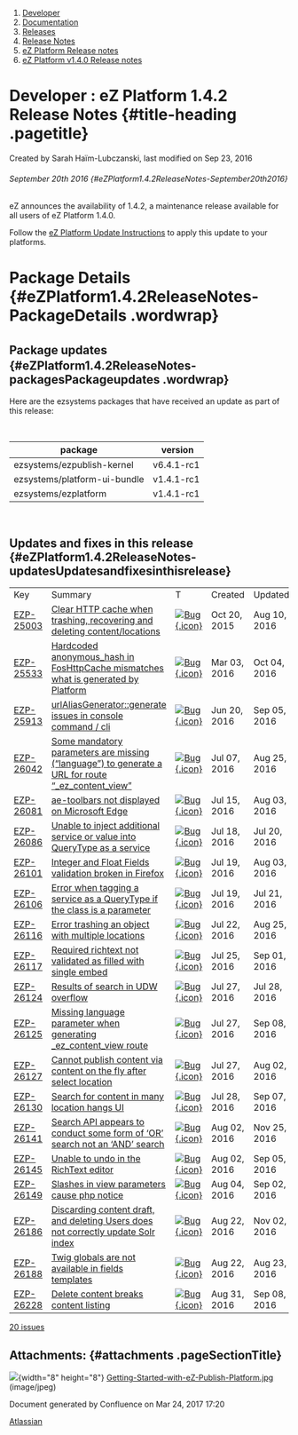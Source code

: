 1.  <span>[Developer](index.html)</span>
2.  <span>[Documentation](Documentation_31429504.html)</span>
3.  <span>[Releases](Releases_31429534.html)</span>
4.  <span>[Release Notes](Release-Notes_32867905.html)</span>
5.  <span>[eZ Platform Release
    notes](eZ-Platform-Release-notes_31429935.html)</span>
6.  <span>[eZ Platform v1.4.0 Release
    notes](eZ-Platform-v1.4.0-Release-notes_32113421.html)</span>

<span id="title-text"> Developer : eZ Platform 1.4.2 Release Notes </span> {#title-heading .pagetitle}
==========================================================================

Created by <span class="author"> Sarah Haïm-Lubczanski</span>, last
modified on Sep 23, 2016

###### September 20th 2016 {#eZPlatform1.4.2ReleaseNotes-September20th2016}

eZ announces the availability of 1.4.2, a maintenance release available
for all users of eZ Platform 1.4.0.

Follow the [eZ Platform Update
Instructions](Updating-eZ-Platform_31431770.html) to apply this update
to your platforms.

Package Details {#eZPlatform1.4.2ReleaseNotes-PackageDetails .wordwrap}
===============

<span id="eZPlatform1.4.2ReleaseNotes-packages" class="confluence-anchor-link"></span><span style="line-height: 1.5;">Package </span><span style="line-height: 1.5;">update</span><span style="line-height: 1.5;">s</span> {#eZPlatform1.4.2ReleaseNotes-packagesPackageupdates .wordwrap}
--------------------------------------------------------------------------------------------------------------------------------------------------------------------------------------------------------------------------

Here are the ezsystems packages that have received an update as part of
this release:

 

| package                      |  version   |
|------------------------------|------------|
| ezsystems/ezpublish-kernel   | v6.4.1-rc1 |
| ezsystems/platform-ui-bundle | v1.4.1-rc1 |
| ezsystems/ezplatform         | v1.4.1-rc1 |

 

<span id="eZPlatform1.4.2ReleaseNotes-updates" class="confluence-anchor-link"></span>Updates and fixes in this release {#eZPlatform1.4.2ReleaseNotes-updatesUpdatesandfixesinthisrelease}
----------------------------------------------------------------------------------------------------------------------

|                                                                |                                                                                                                                                           |                                                                                                                        |                                                       |                                                       |
|----------------------------------------------------------------|-----------------------------------------------------------------------------------------------------------------------------------------------------------|------------------------------------------------------------------------------------------------------------------------|-------------------------------------------------------|-------------------------------------------------------|
| <span class="jim-table-header-content">Key</span>              | <span class="jim-table-header-content">Summary</span>                                                                                                     | <span class="jim-table-header-content">T</span>                                                                        | <span class="jim-table-header-content">Created</span> | <span class="jim-table-header-content">Updated</span> |
| [EZP-25003](https://jira.ez.no/browse/EZP-25003?src=confmacro) | [Clear HTTP cache when trashing, recovering and deleting content/locations](https://jira.ez.no/browse/EZP-25003?src=confmacro)                            | [![Bug](https://jira.ez.no/images/icons/issuetypes/bug.png){.icon}](https://jira.ez.no/browse/EZP-25003?src=confmacro) | Oct 20, 2015                                          | Aug 10, 2016                                          |
| [EZP-25533](https://jira.ez.no/browse/EZP-25533?src=confmacro) | [Hardcoded anonymous\_hash in FosHttpCache mismatches what is generated by Platform](https://jira.ez.no/browse/EZP-25533?src=confmacro)                   | [![Bug](https://jira.ez.no/images/icons/issuetypes/bug.png){.icon}](https://jira.ez.no/browse/EZP-25533?src=confmacro) | Mar 03, 2016                                          | Oct 04, 2016                                          |
| [EZP-25913](https://jira.ez.no/browse/EZP-25913?src=confmacro) | [urlAliasGenerator::generate issues in console command / cli](https://jira.ez.no/browse/EZP-25913?src=confmacro)                                          | [![Bug](https://jira.ez.no/images/icons/issuetypes/bug.png){.icon}](https://jira.ez.no/browse/EZP-25913?src=confmacro) | Jun 20, 2016                                          | Sep 05, 2016                                          |
| [EZP-26042](https://jira.ez.no/browse/EZP-26042?src=confmacro) | [Some mandatory parameters are missing (“language”) to generate a URL for route “\_ez\_content\_view”](https://jira.ez.no/browse/EZP-26042?src=confmacro) | [![Bug](https://jira.ez.no/images/icons/issuetypes/bug.png){.icon}](https://jira.ez.no/browse/EZP-26042?src=confmacro) | Jul 07, 2016                                          | Aug 25, 2016                                          |
| [EZP-26081](https://jira.ez.no/browse/EZP-26081?src=confmacro) | [ae-toolbars not displayed on Microsoft Edge](https://jira.ez.no/browse/EZP-26081?src=confmacro)                                                          | [![Bug](https://jira.ez.no/images/icons/issuetypes/bug.png){.icon}](https://jira.ez.no/browse/EZP-26081?src=confmacro) | Jul 15, 2016                                          | Aug 03, 2016                                          |
| [EZP-26086](https://jira.ez.no/browse/EZP-26086?src=confmacro) | [Unable to inject additional service or value into QueryType as a service](https://jira.ez.no/browse/EZP-26086?src=confmacro)                             | [![Bug](https://jira.ez.no/images/icons/issuetypes/bug.png){.icon}](https://jira.ez.no/browse/EZP-26086?src=confmacro) | Jul 18, 2016                                          | Jul 20, 2016                                          |
| [EZP-26101](https://jira.ez.no/browse/EZP-26101?src=confmacro) | [Integer and Float Fields validation broken in Firefox](https://jira.ez.no/browse/EZP-26101?src=confmacro)                                                | [![Bug](https://jira.ez.no/images/icons/issuetypes/bug.png){.icon}](https://jira.ez.no/browse/EZP-26101?src=confmacro) | Jul 19, 2016                                          | Aug 03, 2016                                          |
| [EZP-26106](https://jira.ez.no/browse/EZP-26106?src=confmacro) | [Error when tagging a service as a QueryType if the class is a parameter](https://jira.ez.no/browse/EZP-26106?src=confmacro)                              | [![Bug](https://jira.ez.no/images/icons/issuetypes/bug.png){.icon}](https://jira.ez.no/browse/EZP-26106?src=confmacro) | Jul 19, 2016                                          | Jul 21, 2016                                          |
| [EZP-26116](https://jira.ez.no/browse/EZP-26116?src=confmacro) | [Error trashing an object with multiple locations](https://jira.ez.no/browse/EZP-26116?src=confmacro)                                                     | [![Bug](https://jira.ez.no/images/icons/issuetypes/bug.png){.icon}](https://jira.ez.no/browse/EZP-26116?src=confmacro) | Jul 22, 2016                                          | Aug 25, 2016                                          |
| [EZP-26117](https://jira.ez.no/browse/EZP-26117?src=confmacro) | [Required richtext not validated as filled with single embed](https://jira.ez.no/browse/EZP-26117?src=confmacro)                                          | [![Bug](https://jira.ez.no/images/icons/issuetypes/bug.png){.icon}](https://jira.ez.no/browse/EZP-26117?src=confmacro) | Jul 25, 2016                                          | Sep 01, 2016                                          |
| [EZP-26124](https://jira.ez.no/browse/EZP-26124?src=confmacro) | [Results of search in UDW overflow](https://jira.ez.no/browse/EZP-26124?src=confmacro)                                                                    | [![Bug](https://jira.ez.no/images/icons/issuetypes/bug.png){.icon}](https://jira.ez.no/browse/EZP-26124?src=confmacro) | Jul 27, 2016                                          | Jul 28, 2016                                          |
| [EZP-26125](https://jira.ez.no/browse/EZP-26125?src=confmacro) | [Missing language parameter when generating \_ez\_content\_view route](https://jira.ez.no/browse/EZP-26125?src=confmacro)                                 | [![Bug](https://jira.ez.no/images/icons/issuetypes/bug.png){.icon}](https://jira.ez.no/browse/EZP-26125?src=confmacro) | Jul 27, 2016                                          | Sep 08, 2016                                          |
| [EZP-26127](https://jira.ez.no/browse/EZP-26127?src=confmacro) | [Cannot publish content via content on the fly after select location](https://jira.ez.no/browse/EZP-26127?src=confmacro)                                  | [![Bug](https://jira.ez.no/images/icons/issuetypes/bug.png){.icon}](https://jira.ez.no/browse/EZP-26127?src=confmacro) | Jul 27, 2016                                          | Aug 02, 2016                                          |
| [EZP-26130](https://jira.ez.no/browse/EZP-26130?src=confmacro) | [Search for content in many location hangs UI](https://jira.ez.no/browse/EZP-26130?src=confmacro)                                                         | [![Bug](https://jira.ez.no/images/icons/issuetypes/bug.png){.icon}](https://jira.ez.no/browse/EZP-26130?src=confmacro) | Jul 28, 2016                                          | Sep 07, 2016                                          |
| [EZP-26141](https://jira.ez.no/browse/EZP-26141?src=confmacro) | [Search API appears to conduct some form of ‘OR’ search not an ‘AND’ search](https://jira.ez.no/browse/EZP-26141?src=confmacro)                           | [![Bug](https://jira.ez.no/images/icons/issuetypes/bug.png){.icon}](https://jira.ez.no/browse/EZP-26141?src=confmacro) | Aug 02, 2016                                          | Nov 25, 2016                                          |
| [EZP-26145](https://jira.ez.no/browse/EZP-26145?src=confmacro) | [Unable to undo in the RichText editor](https://jira.ez.no/browse/EZP-26145?src=confmacro)                                                                | [![Bug](https://jira.ez.no/images/icons/issuetypes/bug.png){.icon}](https://jira.ez.no/browse/EZP-26145?src=confmacro) | Aug 02, 2016                                          | Sep 05, 2016                                          |
| [EZP-26149](https://jira.ez.no/browse/EZP-26149?src=confmacro) | [Slashes in view parameters cause php notice](https://jira.ez.no/browse/EZP-26149?src=confmacro)                                                          | [![Bug](https://jira.ez.no/images/icons/issuetypes/bug.png){.icon}](https://jira.ez.no/browse/EZP-26149?src=confmacro) | Aug 04, 2016                                          | Sep 02, 2016                                          |
| [EZP-26186](https://jira.ez.no/browse/EZP-26186?src=confmacro) | [Discarding content draft, and deleting Users does not correctly update Solr index](https://jira.ez.no/browse/EZP-26186?src=confmacro)                    | [![Bug](https://jira.ez.no/images/icons/issuetypes/bug.png){.icon}](https://jira.ez.no/browse/EZP-26186?src=confmacro) | Aug 22, 2016                                          | Nov 02, 2016                                          |
| [EZP-26188](https://jira.ez.no/browse/EZP-26188?src=confmacro) | [Twig globals are not available in fields templates](https://jira.ez.no/browse/EZP-26188?src=confmacro)                                                   | [![Bug](https://jira.ez.no/images/icons/issuetypes/bug.png){.icon}](https://jira.ez.no/browse/EZP-26188?src=confmacro) | Aug 22, 2016                                          | Aug 23, 2016                                          |
| [EZP-26228](https://jira.ez.no/browse/EZP-26228?src=confmacro) | [Delete content breaks content listing](https://jira.ez.no/browse/EZP-26228?src=confmacro)                                                                | [![Bug](https://jira.ez.no/images/icons/issuetypes/bug.png){.icon}](https://jira.ez.no/browse/EZP-26228?src=confmacro) | Aug 31, 2016                                          | Sep 08, 2016                                          |

<span id="total-issues-count-687335858"> [20
issues](https://jira.ez.no/secure/IssueNavigator.jspa?reset=true&jqlQuery=project%3DEZP+AND+fixVersion+in+%28+%221.4.2%22+%29+ORDER+BY+issuetype+DESC%2C+key+ASC+++++++++++++&src=confmacro "View all matching issues in JIRA.")
</span>

Attachments: {#attachments .pageSectionTitle}
------------

![](images/icons/bullet_blue.gif){width="8" height="8"}
[Getting-Started-with-eZ-Publish-Platform.jpg](attachments/32866909/32866908.jpg)
(image/jpeg)  

Document generated by Confluence on Mar 24, 2017 17:20

[Atlassian](http://www.atlassian.com/)


